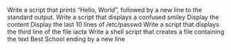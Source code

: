 Write a script that prints “Hello, World”, followed by a new line to the standard output.
Write a script that displays a confused smiley
Display the content 
Display the last 10 lines of /etc/passwd
Write a script that displays the third line of the file iacta
Write a shell script that creates a file containing the text Best School ending by a new line
